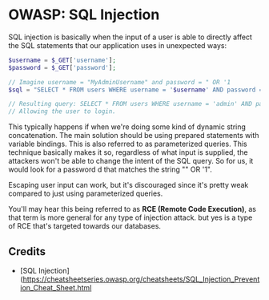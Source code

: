 # OWASP: SQL Injection

SQL injection is basically when the input of a user is able to directly affect the SQL statements that our application uses in unexpected ways:
```php
$username = $_GET['username'];
$password = $_GET['password'];

// Imagine username = "MyAdminUsername" and password = " OR '1
$sql = "SELECT * FROM users WHERE username = '$username' AND password = '$password'";

// Resulting query: SELECT * FROM users WHERE username = 'admin' AND password = '' OR '1'='1'
// Allowing the user to login.
```
This typically happens if when we're doing some kind of dynamic string concatenation. The main solution should be using prepared statements with variable bindings. This is also referred to as parameterized queries. This technique basically makes it so, regardless of what input is supplied, the attackers won't be able to change the intent of the SQL query. So for us, it would look for a password d that matches the string "" OR '1". 

Escaping user input can work, but it's discouraged since it's pretty weak compared to just using parameterized queries.

You'll may hear this being referred to as **RCE (Remote Code Execution)**, as that term is more general for any type of injection attack. but yes is a type of RCE that's targeted towards our databases.


## Credits
- [SQL Injection](https://cheatsheetseries.owasp.org/cheatsheets/SQL_Injection_Prevention_Cheat_Sheet.html
